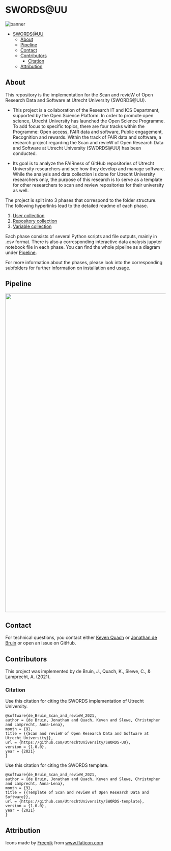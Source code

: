 # SWORDS@UU 

![banner](docs/banner.png)

- [SWORDS@UU](#swordsuu)
  - [About](#about)
  - [Pipeline](#pipeline)
  - [Contact](#contact)
  - [Contributors](#contributors)
    - [Citation](#citation)
  - [Attribution](#attribution)

## About

This repository is the implementation for the Scan and revieW of Open Research Data and Software at Utrecht University (SWORDS@UU). 

- This project is a collaboration of the Research IT and ICS Department, supported by the Open Science Platform. ​In order to promote open science, Utrecht University has launched the Open Science Programme. To add focus to specific topics, there are four tracks within the Programme: Open access, FAIR data and software, Public engagement, Recognition and rewards. Within the track of FAIR data and software, a research project regarding the Scan and revieW of Open Research Data and Software at Utrecht University (SWORDS@UU) has been conducted.  

- Its goal is to analyze the FAIRness of GitHub repositories of Utrecht University researchers and see how they develop and manage software. While the analysis and data collection is done for Utrecht University researchers only, the purpose of this research is to serve as a template for other researchers to scan and review repositories for their university as well.

The project is split into 3 phases that correspond to the folder structure. The following hyperlinks lead to the detailed readme of each phase.

1. [User collection](collect_users/README.md)
2. [Repository collection](collect_repositories/README.md)
3. [Variable collection](collect_variables/README.md)

Each phase consists of several Python scripts and file outputs, mainly in .csv format. There is also a corresponding interactive data analysis jupyter notebook file in each phase. You can find the whole pipeline as a diagram under [Pipeline](#flowchart).

For more information about the phases, please look into the corresponding subfolders for further information on installation and usage.

## Pipeline

<img src="docs/Complete_pipeline.png" height="1000">

## Contact

For technical questions, you contact either [Keven Quach](https://github.com/kequach) or [Jonathan de Bruin](https://github.com/J535D165) or open an issue on GitHub.

## Contributors

This project was implemented by de Bruin, J., Quach, K., Slewe, C., & Lamprecht, A. (2021).

### Citation

Use this citation for citing the SWORDS implementation of Utrecht University.
```
@software{de_Bruin_Scan_and_revieW_2021,
author = {de Bruin, Jonathan and Quach, Keven and Slewe, Christopher and Lamprecht, Anna-Lena},
month = {9},
title = {{Scan and revieW of Open Research Data and Software at Utrecht University}},
url = {https://github.com/UtrechtUniversity/SWORDS-UU},
version = {1.0.0},
year = {2021}
}
```

Use this citation for citing the SWORDS template.
```
@software{de_Bruin_Scan_and_revieW_2021,
author = {de Bruin, Jonathan and Quach, Keven and Slewe, Christopher and Lamprecht, Anna-Lena},
month = {9},
title = {{Template of Scan and revieW of Open Research Data and Software}},
url = {https://github.com/UtrechtUniversity/SWORDS-template},
version = {1.0.0},
year = {2021}
}
```

## Attribution

<div>Icons made by <a href="https://www.freepik.com" title="Freepik">Freepik</a> from <a href="https://www.flaticon.com/" title="Flaticon">www.flaticon.com</a></div>
